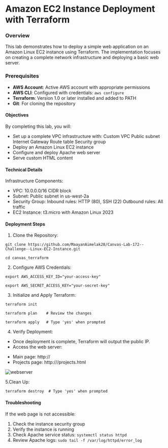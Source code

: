 # Amazon EC2 Instance Deployment with Terraform
### Overview
This lab demonstrates how to deploy a simple web application on an Amazon Linux EC2 instance using Terraform. The implementation focuses on creating a complete network infrastructure and deploying a basic web server.
### Prerequisites
- **AWS Account**: Active AWS account with appropriate permissions
- **AWS CLI**: Configured with credentials:
`aws configure`
- **Terraform**: Version 1.0 or later installed and added to PATH
- **Git**: For cloning the repository
  
#### Objectives
By completing this lab, you will:
* Set up a complete VPC infrastructure with:
Custom VPC
Public subnet
Internet Gateway
Route table
Security group
* Deploy an Amazon Linux EC2 instance
* Configure and deploy Apache web server
* Serve custom HTML content
  
#### Technical Details
Infrastructure Components:
* VPC: 10.0.0.0/16 CIDR block
* Subnet: Public subnet in us-west-2a
* Security Group:
Inbound rules: HTTP (80), SSH (22)
Outbound rules: All traffic
* EC2 Instance: t3.micro with Amazon Linux 2023

#### Deployment Steps
1. Clone the Repository:

`git clone https://github.com/MaayanAimelak28/Canvas-Lab-172--Challenge--Linux-EC2-Instance.git`

`cd canvas_terraform`

2. Configure AWS Credentials:

`export AWS_ACCESS_KEY_ID="your-access-key"`

`export AWS_SECRET_ACCESS_KEY="your-secret-key"`

3. Initialize and Apply Terraform:

`terraform init`

`terraform plan    # Review the changes`

`terraform apply   # Type 'yes' when prompted`

4. Verify Deployment:
* Once deployment is complete, Terraform will output the public IP.
* Access the web server:
- Main page: http://<public-ip>
- Projects page: http://<public-ip>/projects.html
  
![webserver](https://github.com/user-attachments/assets/e8fc733a-e8cf-4cbf-b7ce-d384c9a08524)

5.Clean Up:

`terraform destroy  # Type 'yes' when prompted`

#### Troubleshooting
If the web page is not accessible:

1. Check the instance security group
2. Verify the instance is running
3. Check Apache service status:
`systemctl status httpd`
4. Review Apache logs:
`sudo tail -f /var/log/httpd/error_log`
